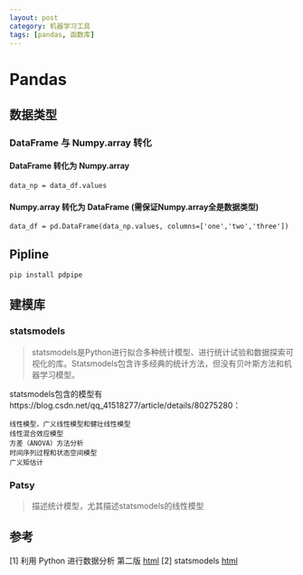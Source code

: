 ```yaml
---
layout: post
category: 机器学习工具
tags: [pandas, 函数库]
---
```


Pandas
===========

## 数据类型

### DataFrame 与 Numpy.array 转化

#### DataFrame 转化为 Numpy.array

	data_np = data_df.values

#### Numpy.array 转化为 DataFrame (需保证Numpy.array全是数据类型)

	data_df = pd.DataFrame(data_np.values, columns=['one','two','three'])

## Pipline

	pip install pdpipe

## 建模库

### statsmodels 

> statsmodels是Python进行拟合多种统计模型、进行统计试验和数据探索可视化的库。Statsmodels包含许多经典的统计方法，但没有贝叶斯方法和机器学习模型。

statsmodels包含的模型有https://blog.csdn.net/qq_41518277/article/details/80275280：

	线性模型，广义线性模型和健壮线性模型
	线性混合效应模型
	方差（ANOVA）方法分析
	时间序列过程和状态空间模型
	广义矩估计

### Patsy

> 描述统计模型，尤其描述statsmodels的线性模型




## 参考

[1] 利用 Python 进行数据分析 第二版 [html](https://wizardforcel.gitbooks.io/pyda-2e/content/13.html)
[2] statsmodels [html](https://blog.csdn.net/qq_41518277/article/details/80275280) 

